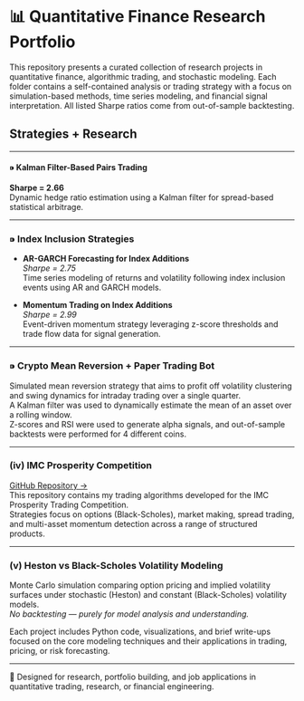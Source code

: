 # 📊 Quantitative Finance Research Portfolio

This repository presents a curated collection of research projects in quantitative finance, algorithmic trading, and stochastic modeling. Each folder contains a self-contained analysis or trading strategy with a focus on simulation-based methods, time series modeling, and financial signal interpretation. All listed Sharpe ratios come from out-of-sample backtesting.

## Strategies + Research
---
#### ⁍ Kalman Filter-Based Pairs Trading  
**Sharpe = 2.66**  
Dynamic hedge ratio estimation using a Kalman filter for spread-based statistical arbitrage.

---

### ⁍ Index Inclusion Strategies  

- **AR-GARCH Forecasting for Index Additions**  
  *Sharpe = 2.75*  
  Time series modeling of returns and volatility following index inclusion events using AR and GARCH models.

- **Momentum Trading on Index Additions**  
  *Sharpe = 2.99*  
  Event-driven momentum strategy leveraging z-score thresholds and trade flow data for signal generation.

---

### ⁍ Crypto Mean Reversion + Paper Trading Bot  
Simulated mean reversion strategy that aims to profit off volatility clustering and swing dynamics for intraday trading over a single quarter.  
A Kalman filter was used to dynamically estimate the mean of an asset over a rolling window.  
Z-scores and RSI were used to generate alpha signals, and out-of-sample backtests were performed for 4 different coins.

---

### (iv) IMC Prosperity Competition  
[GitHub Repository →](https://github.com/ctbowler/prosperity3-trading)  
This repository contains my trading algorithms developed for the IMC Prosperity Trading Competition.  
Strategies focus on options (Black-Scholes), market making, spread trading, and multi-asset momentum detection across a range of structured products.

---

### (v) Heston vs Black-Scholes Volatility Modeling  
Monte Carlo simulation comparing option pricing and implied volatility surfaces under stochastic (Heston) and constant (Black-Scholes) volatility models.  
*No backtesting — purely for model analysis and understanding.*


  

Each project includes Python code, visualizations, and brief write-ups focused on the core modeling techniques and their applications in trading, pricing, or risk forecasting.

---

📎 Designed for research, portfolio building, and job applications in quantitative trading, research, or financial engineering.

